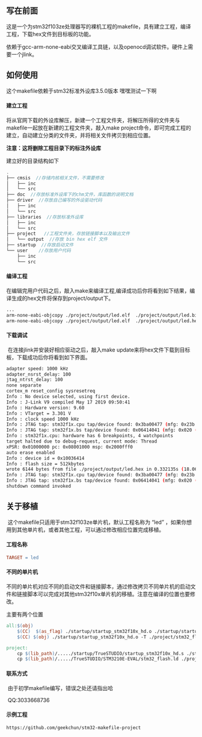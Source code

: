 ## 写在前面

​     这是一个为stm32f103ze处理器写的裸机工程的makefile，具有建立工程，编译工程，下载hex文件到目标板的功能。

​	依赖于gcc-arm-none-eabi交叉编译工具链，以及openocd调试软件。硬件上需要一个jlink。

## 如何使用

这个makefile依赖于stm32标准外设库3.5.0版本 嘿嘿测试一下啊

#### 建立工程

​	将从官网下载的外设库解压，新建一个工程文件夹，将解压所得的文件夹与makefile一起放在新建的工程文件夹，敲入make project命令，即可完成工程的建立，自动建立分类的文件夹，并将相关文件拷贝到相应位置。

**注意：这将删除工程目录下的标注外设库**

建立好的目录结构如下

```c
.
├── cmsis  //存储内核相关文件，不需要修改
│   ├── inc
│   └── src
├── doc  //存放标准外设库下的chm文件，库函数的说明文档
├── driver  //存放自己编写的外设驱动代码
│   ├── inc
│   └── src
├── libraries  //存放标准外设库
│   ├── inc
│   └── src
├── project   //工程文件夹，存放链接脚本以及输出文件
│   └── output  //存放 bin hex elf 文件
├── startup  //存放启动文件
└── user    //存放用户代码
    ├── inc
    └── src
```

#### 编译工程

​	在编辑完用户代码之后，敲入make来编译工程,编译成功后你将看到如下结果，编译生成的hex文件将保存到project/output下。

```bash
...
arm-none-eabi-objcopy ./project/output/led.elf  ./project/output/led.bin -Obinary 
arm-none-eabi-objcopy ./project/output/led.elf  ./project/output/led.hex -Oihex
```

#### 下载调试

​	在连接jlink并安装好相应驱动之后，敲入make update来将hex文件下载到目标板，下载成功后你将看到如下界面。

```bash
adapter speed: 1000 kHz
adapter_nsrst_delay: 100
jtag_ntrst_delay: 100
none separate
cortex_m reset_config sysresetreq
Info : No device selected, using first device.
Info : J-Link V9 compiled May 17 2019 09:50:41
Info : Hardware version: 9.60
Info : VTarget = 3.301 V
Info : clock speed 1000 kHz
Info : JTAG tap: stm32f1x.cpu tap/device found: 0x3ba00477 (mfg: 0x23b (ARM Ltd.), part: 0xba00, ver: 0x3)
Info : JTAG tap: stm32f1x.bs tap/device found: 0x06414041 (mfg: 0x020 (STMicroelectronics), part: 0x6414, ver: 0x0)
Info : stm32f1x.cpu: hardware has 6 breakpoints, 4 watchpoints
target halted due to debug-request, current mode: Thread 
xPSR: 0x01000000 pc: 0x08001000 msp: 0x2000fff0
auto erase enabled
Info : device id = 0x10036414
Info : flash size = 512kbytes
wrote 6144 bytes from file ./project/output/led.hex in 0.332135s (18.065 KiB/s)
Info : JTAG tap: stm32f1x.cpu tap/device found: 0x3ba00477 (mfg: 0x23b (ARM Ltd.), part: 0xba00, ver: 0x3)
Info : JTAG tap: stm32f1x.bs tap/device found: 0x06414041 (mfg: 0x020 (STMicroelectronics), part: 0x6414, ver: 0x0)
shutdown command invoked
```



## 关于移植

​	这个makefile只适用于stm32f103ze单片机，默认工程名称为 “led” ，如果你想用到其他单片机，或者其他工程，可以通过修改相应位置完成移植。

#### 工程名称

```makefile
TARGET = led
```

#### 不同的单片机

​	不同的单片机对应不同的启动文件和链接脚本，通过修改拷贝不同单片机的启动文件和链接脚本可以完成对其他stm32f10x单片机的移植。注意在编译的位置也要修改。

主要有两个位置

```makefile
all:$(obj)
	$(CC)  $(as_flag) ./startup/startup_stm32f10x_hd.o ./startup/startup_stm32f10x_hd.s 
	$(CC) $(obj) ./startup/startup_stm32f10x_hd.o -T ./project/stm32_flash.ld -o ./project/output/$(TARGET).elf  $(target_flag)
```

```makefile
project:
	cp $(lib_path)/...../startup/TrueSTUDIO/startup_stm32f10x_hd.s ./startup
	cp $(lib_path)/...../TrueSTUDIO/STM3210E-EVAL/stm32_flash.ld ./project 
```

#### 联系方式

​	由于初学makefile编写，错误之处还请指出哈

​	QQ:3033668736

#### 示例工程
    https://github.com/geekchun/stm32-makefile-project

